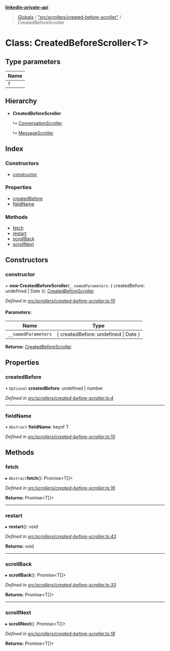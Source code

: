 **[linkedin-private-api](../README.md)**

> [Globals](../globals.md) / ["src/scrollers/created-before-scroller"](../modules/_src_scrollers_created_before_scroller_.md) / CreatedBeforeScroller

# Class: CreatedBeforeScroller<T\>

## Type parameters

| Name |
| ---- |
| `T`  |

## Hierarchy

- **CreatedBeforeScroller**

  ↳ [ConversationScroller](_src_scrollers_conversation_scroller_.conversationscroller.md)

  ↳ [MessageScroller](_src_scrollers_message_scroller_.messagescroller.md)

## Index

### Constructors

- [constructor](_src_scrollers_created_before_scroller_.createdbeforescroller.md#constructor)

### Properties

- [createdBefore](_src_scrollers_created_before_scroller_.createdbeforescroller.md#createdbefore)
- [fieldName](_src_scrollers_created_before_scroller_.createdbeforescroller.md#fieldname)

### Methods

- [fetch](_src_scrollers_created_before_scroller_.createdbeforescroller.md#fetch)
- [restart](_src_scrollers_created_before_scroller_.createdbeforescroller.md#restart)
- [scrollBack](_src_scrollers_created_before_scroller_.createdbeforescroller.md#scrollback)
- [scrollNext](_src_scrollers_created_before_scroller_.createdbeforescroller.md#scrollnext)

## Constructors

### constructor

\+ **new CreatedBeforeScroller**(`__namedParameters`: { createdBefore: undefined \| Date }): [CreatedBeforeScroller](_src_scrollers_created_before_scroller_.createdbeforescroller.md)

_Defined in [src/scrollers/created-before-scroller.ts:10](https://github.com/eilonmore/linkedin-private-api/blob/354b20a/src/scrollers/created-before-scroller.ts#L10)_

#### Parameters:

| Name                | Type                                 |
| ------------------- | ------------------------------------ |
| `__namedParameters` | { createdBefore: undefined \| Date } |

**Returns:** [CreatedBeforeScroller](_src_scrollers_created_before_scroller_.createdbeforescroller.md)

## Properties

### createdBefore

• `Optional` **createdBefore**: undefined \| number

_Defined in [src/scrollers/created-before-scroller.ts:4](https://github.com/eilonmore/linkedin-private-api/blob/354b20a/src/scrollers/created-before-scroller.ts#L4)_

---

### fieldName

• `Abstract` **fieldName**: keyof T

_Defined in [src/scrollers/created-before-scroller.ts:10](https://github.com/eilonmore/linkedin-private-api/blob/354b20a/src/scrollers/created-before-scroller.ts#L10)_

## Methods

### fetch

▸ `Abstract`**fetch**(): Promise<T[]\>

_Defined in [src/scrollers/created-before-scroller.ts:16](https://github.com/eilonmore/linkedin-private-api/blob/354b20a/src/scrollers/created-before-scroller.ts#L16)_

**Returns:** Promise<T[]\>

---

### restart

▸ **restart**(): void

_Defined in [src/scrollers/created-before-scroller.ts:43](https://github.com/eilonmore/linkedin-private-api/blob/354b20a/src/scrollers/created-before-scroller.ts#L43)_

**Returns:** void

---

### scrollBack

▸ **scrollBack**(): Promise<T[]\>

_Defined in [src/scrollers/created-before-scroller.ts:33](https://github.com/eilonmore/linkedin-private-api/blob/354b20a/src/scrollers/created-before-scroller.ts#L33)_

**Returns:** Promise<T[]\>

---

### scrollNext

▸ **scrollNext**(): Promise<T[]\>

_Defined in [src/scrollers/created-before-scroller.ts:18](https://github.com/eilonmore/linkedin-private-api/blob/354b20a/src/scrollers/created-before-scroller.ts#L18)_

**Returns:** Promise<T[]\>

